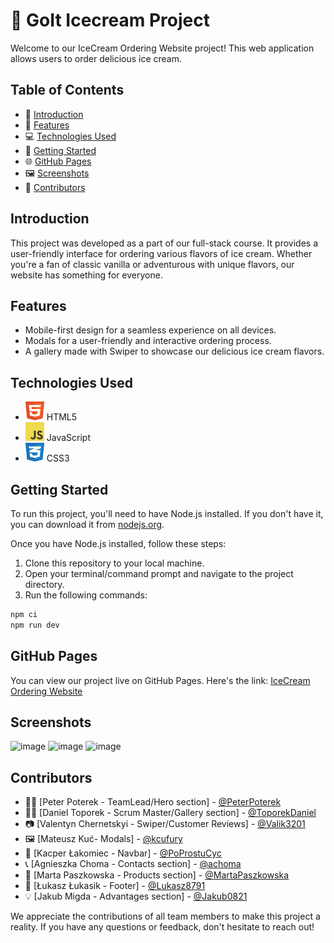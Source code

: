 # 🍦 GoIt Icecream Project

Welcome to our IceCream Ordering Website project! This web application allows users to order
delicious ice cream.

## Table of Contents

- 📝 [Introduction](#introduction)
- 🌟 [Features](#features)
- 💻 [Technologies Used](#technologies-used)
- 🚀 [Getting Started](#getting-started)
- 🌐 [GitHub Pages](#github-pages)
- 🖼️ [Screenshots](#screenshots)
- 🤝 [Contributors](#contributors)

## Introduction

This project was developed as a part of our full-stack course. It provides a user-friendly interface
for ordering various flavors of ice cream. Whether you're a fan of classic vanilla or adventurous
with unique flavors, our website has something for everyone.

## Features

- Mobile-first design for a seamless experience on all devices.
- Modals for a user-friendly and interactive ordering process.
- A gallery made with Swiper to showcase our delicious ice cream flavors.

## Technologies Used

- <img src="html.svg" alt="HTML5" width="30" height="30"> HTML5
- <img src="javascript.svg" alt="JavaScript" width="30" height="30"> JavaScript
- <img src="css.svg" alt="CSS3" width="30" height="30"> CSS3

## Getting Started

To run this project, you'll need to have Node.js installed. If you don't have it, you can download
it from [nodejs.org](https://nodejs.org/).

Once you have Node.js installed, follow these steps:

1. Clone this repository to your local machine.
2. Open your terminal/command prompt and navigate to the project directory.
3. Run the following commands:

```bash
npm ci
npm run dev
```

## GitHub Pages

You can view our project live on GitHub Pages. Here's the link:
[IceCream Ordering Website](https://peterpoterek.github.io/goit-icecream-copy/)

## Screenshots

![image](https://github.com/PeterPoterek/goit-icecream-project/assets/86746994/d5356f4c-c770-4d67-96d0-a4dcfc129bff)
![image](https://github.com/PeterPoterek/goit-icecream-project/assets/86746994/a23529af-9e0b-496f-bfd9-95e38ab25fd7)
![image](https://github.com/PeterPoterek/goit-icecream-project/assets/86746994/6d2561e8-1438-4992-8496-58f6ee883b06)

## Contributors

- 🧑‍💻 [Peter Poterek - TeamLead/Hero section] - [@PeterPoterek](https://github.com/PeterPoterek)
- 🧑‍💼 [Daniel Toporek - Scrum Master/Gallery section] -
  [@ToporekDaniel](https://github.com/ToporekDaniel)
- 📷 [Valentyn Chernetskyi - Swiper/Customer Reviews] - [@Valik3201](https://github.com/Valik3201)
- 🖼️ [Mateusz Kuć- Modals] - [@kcufury](https://github.com/kcufury)
- 🍦 [Kacper Łakomiec - Navbar] - [@PoProstuCyc](https://github.com/PoProstuCyc)
- 📞 [Agnieszka Choma - Contacts section] - [@achoma](https://github.com/achoma)
- 🍨 [Marta Paszkowska - Products section] - [@MartaPaszkowska](https://github.com/MartaPaszkowska)
- 🍭 [Łukasz Łukasik - Footer] - [@Lukasz8791](https://github.com/Lukasz8791)
- 💡 [Jakub Migda - Advantages section] - [@Jakub0821](https://github.com/Jakub0821)

We appreciate the contributions of all team members to make this project a reality. If you have any
questions or feedback, don't hesitate to reach out!
